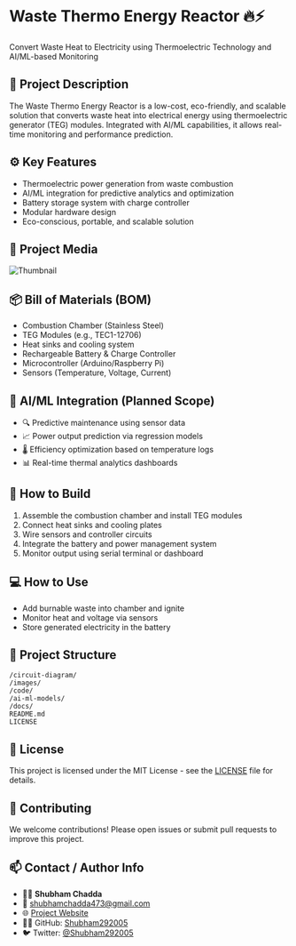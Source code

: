 # Waste Thermo Energy Reactor 🔥⚡
Convert Waste Heat to Electricity using Thermoelectric Technology and AI/ML-based Monitoring

## 🧩 Project Description
The Waste Thermo Energy Reactor is a low-cost, eco-friendly, and scalable solution that converts waste heat into electrical energy using thermoelectric generator (TEG) modules. Integrated with AI/ML capabilities, it allows real-time monitoring and performance prediction.

## ⚙️ Key Features
- Thermoelectric power generation from waste combustion
- AI/ML integration for predictive analytics and optimization
- Battery storage system with charge controller
- Modular hardware design
- Eco-conscious, portable, and scalable solution

## 📸 Project Media
![Thumbnail](images/thumbnail.png)

## 📦 Bill of Materials (BOM)
- Combustion Chamber (Stainless Steel)
- TEG Modules (e.g., TEC1-12706)
- Heat sinks and cooling system
- Rechargeable Battery & Charge Controller
- Microcontroller (Arduino/Raspberry Pi)
- Sensors (Temperature, Voltage, Current)

## 🧠 AI/ML Integration (Planned Scope)
- 🔍 Predictive maintenance using sensor data
- 📈 Power output prediction via regression models
- 🌡️ Efficiency optimization based on temperature logs
- 📊 Real-time thermal analytics dashboards

## 🔧 How to Build
1. Assemble the combustion chamber and install TEG modules
2. Connect heat sinks and cooling plates
3. Wire sensors and controller circuits
4. Integrate the battery and power management system
5. Monitor output using serial terminal or dashboard

## 💻 How to Use
- Add burnable waste into chamber and ignite
- Monitor heat and voltage via sensors
- Store generated electricity in the battery

## 📂 Project Structure
```
/circuit-diagram/
/images/
/code/
/ai-ml-models/
/docs/
README.md
LICENSE
```

## 📄 License
This project is licensed under the MIT License - see the [LICENSE](LICENSE) file for details.

## 🙌 Contributing
We welcome contributions! Please open issues or submit pull requests to improve this project.

## 📫 Contact / Author Info
- 👨‍💻 **Shubham Chadda**
- 📧 shubhamchadda473@gmail.com
- 🌐 [Project Website](https://sites.google.com/view/wastethermo2025shubham/home)
- 🧑‍💻 GitHub: [Shubham292005](https://github.com/Shubham292005)
- 🐦 Twitter: [@Shubham292005](https://x.com/Shubham292005)
